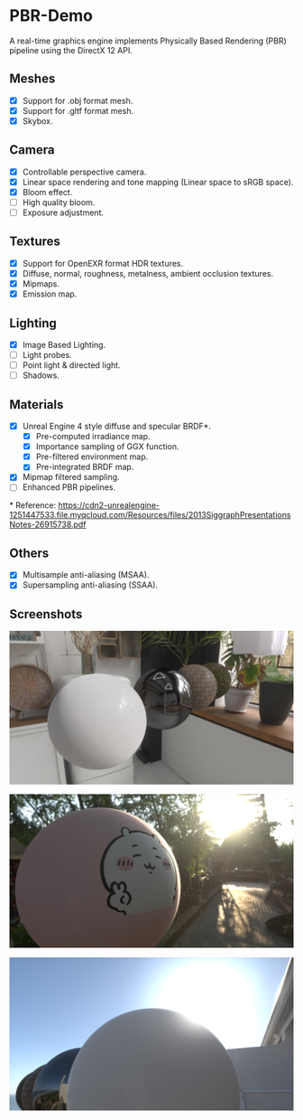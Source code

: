 # PBR-Demo
 
A real-time graphics engine implements Physically Based Rendering (PBR) pipeline using the DirectX 12 API.

## Meshes
- [x] Support for .obj format mesh.
- [x] Support for .gltf format mesh.
- [x] Skybox.

## Camera
- [x] Controllable perspective camera.
- [x] Linear space rendering and tone mapping (Linear space to sRGB space).
- [x] Bloom effect.
- [ ] High quality bloom.
- [ ] Exposure adjustment.

## Textures
- [x] Support for OpenEXR format HDR textures.
- [x] Diffuse, normal, roughness, metalness, ambient occlusion textures.
- [x] Mipmaps.
- [x] Emission map.

## Lighting
- [x] Image Based Lighting.
- [ ] Light probes.
- [ ] Point light & directed light.
- [ ] Shadows.

## Materials
- [x] Unreal Engine 4 style diffuse and specular BRDF*.
  - [x] Pre-computed irradiance map.
  - [x] Importance sampling of GGX function.
  - [x] Pre-filtered environment map.
  - [x] Pre-integrated BRDF map.
- [x] Mipmap filtered sampling.
- [ ] Enhanced PBR pipelines.

\* Reference: https://cdn2-unrealengine-1251447533.file.myqcloud.com/Resources/files/2013SiggraphPresentationsNotes-26915738.pdf

## Others
- [x] Multisample anti-aliasing (MSAA).
- [x] Supersampling anti-aliasing (SSAA).

## Screenshots
![Materials](./screenshots/materials.png)

![Materials](./screenshots/bloom2.png)

![Materials](./screenshots/bloom.png)

